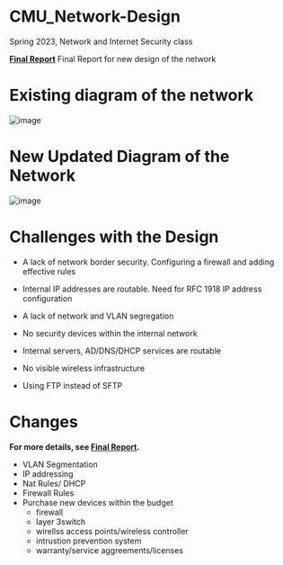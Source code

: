 # CMU_Network-Design
Spring 2023, Network and Internet Security class

[**Final Report**](https://github.com/haein001/CMU_Network-Design/blob/5fa6bc06c03671655f55cdab48f99628a6f9510d/NIS%20Final%20Project%20Deliverable.pdf)
Final Report for new design of the network


# **Existing diagram of the network**
![image](https://github.com/haein001/CMU_Network-Design/assets/77334059/0722a2fd-cba8-4412-a612-139a44a8880b)

# **New Updated Diagram of the Network**
![image](https://github.com/haein001/CMU_Network-Design/assets/77334059/63fecd3b-8110-4d98-baf2-d3aa333727ff)

# **Challenges with the Design**

- A lack of network border security. Configuring a firewall and adding effective rules
  
- Internal IP addresses are routable. Need for RFC 1918 IP address configuration
  
- A lack of network and VLAN segregation
	
- No security devices within the internal network
	
- Internal servers, AD/DNS/DHCP services are routable
	
- No visible wireless infrastructure
	
- Using FTP instead of SFTP

# **Changes**
**For more details, see [**Final Report**](https://github.com/haein001/CMU_Network-Design/blob/5fa6bc06c03671655f55cdab48f99628a6f9510d/NIS%20Final%20Project%20Deliverable.pdf).**
- VLAN Segmentation
- IP addressing
- Nat Rules/ DHCP
- Firewall Rules
- Purchase new devices within the budget
	- firewall
	- layer 3switch
	- wirellss access points/wireless controller
	- intrustion prevention system
	- warranty/service aggreements/licenses
